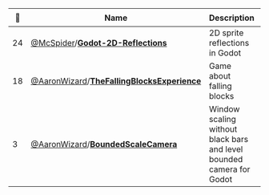 |:star2: | Name | Description | 🌍|
|---|---|---|---|
|24|[@McSpider](https://github.com/McSpider)/[**Godot-2D-Reflections**](https://github.com/McSpider/Godot-2D-Reflections)|2D sprite reflections in Godot||
|18|[@AaronWizard](https://github.com/AaronWizard)/[**TheFallingBlocksExperience**](https://github.com/AaronWizard/TheFallingBlocksExperience)|Game about falling blocks||
|3|[@AaronWizard](https://github.com/AaronWizard)/[**BoundedScaleCamera**](https://github.com/AaronWizard/BoundedScaleCamera)|Window scaling without black bars and level bounded camera for Godot||

